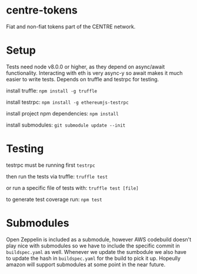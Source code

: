 # centre-tokens
Fiat and non-fiat tokens part of the CENTRE network. 

# Setup
Tests need node v8.0.0 or higher, as they depend on async/await functionality. Interacting with eth is very async-y so await makes it much easier to write tests.
Depends on truffle and testrpc for testing.

install truffle:
```npm install -g truffle```

install testrpc:
```npm install -g ethereumjs-testrpc```

install project npm dependencies:
```npm install```

install submodules:
```git submodule update --init```

# Testing
testrpc must be running first
```testrpc```

then run the tests via truffle:
```truffle test```

or run a specific file of tests with:
```truffle test [file]```

to generate test coverage run:
```npm test```


# Submodules
Open Zeppelin is included as a submodule, however AWS codebuild doesn't play nice with submodules so we have to include the specific commit in `buildspec.yaml` as well. Whenever we update the sumbodule we also have to update the hash in `buildspec.yaml` for the build to pick it up. Hopeully amazon will support submodules at some point in the near future.
